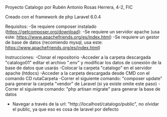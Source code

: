 Proyecto Catalogo por Rubén Antonio Rosas Herrera, 4-2, FIC

Creado con el framework de php Laravel 6.0.4


Requisitos:
-Se requiere composer instalado (https://getcomposer.org/download):
-Se requiere un servidor apache (usa este: https://www.apachefriends.org/es/index.html)
-Se requiere un gestor de base de datos (recomiendo mysql, usa este: https://www.apachefriends.org/es/index.html)

Instrucciones:
-Clonar el repositorio
-Acceder a la carpeta descargada "catalogo01" editar el archivo ".env"
y modificar los datos de conexión de la base de datos que usarás
-Colocar la carpeta "catalogo" en el servidor apache (htdocs)
-Acceder a la carpeta descargada desde CMD con el comando CD rutaCarpeta
-Correr el siguiente comando: "composer update" para generar la carpeta "vendor" de Laravel (si ya existe omite este paso)
-Correr el siguiente comando: "php artisan migrate" para generar la base de datos

- Navegar a través de la url: "http://localhost/catalogo/public", no olvidar el public, ya que eso es cosa de laravel por defecto
